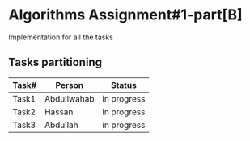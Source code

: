 # Algorithms Assignment#1-part[B]

Implementation for all the tasks

## Tasks partitioning


| Task#     | Person      | Status        |
| --------- | ----------- | ------------- |
| Task1     | Abdullwahab | in progress   |
| Task2     | Hassan      | in progress   |
| Task3     | Abdullah    | in progress   |
